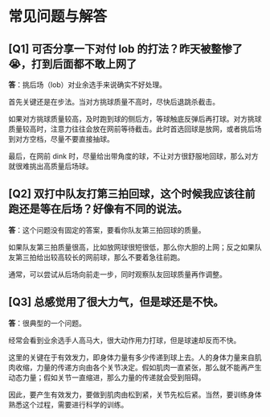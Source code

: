 # 常见问题与解答

## [Q1] 可否分享一下对付 lob 的打法？昨天被整惨了😭，打到后面都不敢上网了

**答**：挑后场（lob）对业余选手来说确实不好处理。

首先关键还是在步法。当对方挑球质量不高时，尽快后退跳杀截击。

如果对方挑球质量较高，及时跑到球的侧后方，等球触底反弹后再打球。对方挑球质量较高时，注意力往往会放在网前等待截击。此时首选回球是放网，或者挑后场到对方空档，尽量不要直接抽球。

最后，在网前 dink 时，尽量给出带角度的球，不让对方很舒服地回球，那么对方就很难挑出高质量后场球。

## [Q2] 双打中队友打第三拍回球，这个时候我应该往前跑还是等在后场？好像有不同的说法。

**答**：这个问题没有固定的答案，要看你队友第三拍回球的质量。

如果队友第三拍质量很高，比如放网球很短很低，那么你大胆的上网；反之如果队友第三拍给出较高较长的网前球，那么不要着急往前跑。

通常，可以尝试从后场向前走一步，同时观察队友回球质量再作调整。

## [Q3] 总感觉用了很大力气，但是球还是不快。

**答**：很典型的一个问题。

经常会看到业余选手人高马大，很大动作用力打球，但是球速却反而不快。

这里的关键在于有效发力，即身体力量有多少传递到球上去。人的身体力量来自肌肉收缩，力量的传递方向由各个关节决定。假如肌肉一直紧张，那么就不能再产生动态力量；假如关节一直缩进，那么力量的传递就会受到阻碍。

因此，要产生有效发力，要做到肌肉由松到紧，关节先松后紧。当然，要训练身体熟悉这个过程，需要进行科学的训练。

